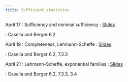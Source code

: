 ```yaml
---
title: Sufficient statistics
---
```


April 17
: Sufficiency and minimal sufficiency
  : [Slides](https://sta711-s23.github.io/slides/lecture_38.pdf)
    
: Casella and Berger 6.2

April 19
: Completeness, Lehmann-Scheffe
  : [Slides](https://sta711-s23.github.io/slides/lecture_39.pdf)
  
: Casella and Berger 6.2, 7.3.3

April 21
: Lehmann-Scheffe, exponential families
  : [Slides](https://sta711-s23.github.io/slides/lecture_40.pdf)
  
: Casella and Berger 6.2, 7.3.3, 3.4